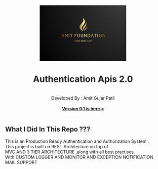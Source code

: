 


<br />
<p align="center">
  <a href="hhttps://amitfoundation.herokuapp.com/">
    <img src="logo2.png" alt="Logo" width="280" height="180">
  </a>

  <h1 align="center">Authentication Apis 2.0</h1>

  <p align="center">
    <br />
    Developed By : Amit Gujar Patil
    <br />  <br />  
    <a href="https://github.com/codewithamitpatil/Authentication-Rest-Apis-using-MEAN-Stack"><strong>Version 0.1 is here »</strong></a>
    <br />
    <br />

  </p>
</p>



## What I Did In This Repo ???

This is an Production Ready Authentication and Authorization System .<br/>
This project is built on REST Architecture on top of <br/>MVC AND 3 TIER ARCHITECTURE ,along with all best practises.<br/>
With CUSTOM LOGGER AND  MONITOR AND EXCEPTION NOTIFICATION MAIL SUPPORT
